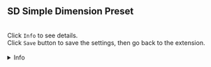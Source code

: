 ## SD Simple Dimension Preset
<br>
Click <code>Info</code> to see details.<br>
Click <code>Save</code> button to save the settings, then go back to the extension.<br>
<br>
<details><summary>Info</summary>
<p>

```
# square  <-- This is a comment
1024 x 1024  <-- This is the value


> Portrait  <-- This is the label
640 x 1536  <-- This is the value
768 x 1344
832 x 1216
896 x 1152


> Landscape  <-- This is the label
1536 x 640  <-- This is the value
1344 x 768
1216 x 832
1152 x 896
```

</p>
</details>
<br>
<br>
